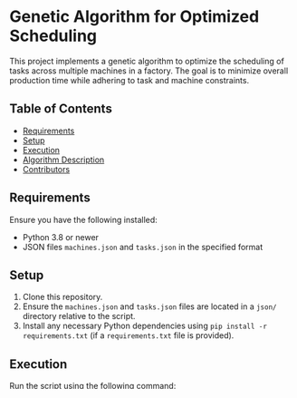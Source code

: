 # Genetic Algorithm for Optimized Scheduling

This project implements a genetic algorithm to optimize the scheduling of tasks across multiple machines in a factory. The goal is to minimize overall production time while adhering to task and machine constraints.

## Table of Contents

- [Requirements](#requirements)
- [Setup](#setup)
- [Execution](#execution)
- [Algorithm Description](#algorithm-description)
- [Contributors](#contributors)

## Requirements

Ensure you have the following installed:

- Python 3.8 or newer
- JSON files `machines.json` and `tasks.json` in the specified format

## Setup

1. Clone this repository.
2. Ensure the `machines.json` and `tasks.json` files are located in a `json/` directory relative to the script.
3. Install any necessary Python dependencies using `pip install -r requirements.txt` (if a `requirements.txt` file is provided).

## Execution

Run the script using the following command:

```bash
python main.py
```

## Algorithm Description
This section describes the genetic algorithm components implemented in the project.

1. Function: generate_chromosome
   - Description: Randomly assigns tasks to machines.
   - Input: List of tasks.
   - Output: Chromosome represented as a dictionary mapping machines to tasks.
     
2. Function: calculate_fitness
   - Description: Calculates the fitness of a chromosome by evaluating the minimum time required by any machine in the schedule.
   - Input: Chromosome.
   - Output: Fitness score (integer).

3. Function: selection
   - Description: Selects the top 50% of chromosomes from the current generation based on fitness.
   - Input: List of chromosomes (generation).
   - Output: Selected chromosomes.

4. Function: crossover
   - Description: Combines two parent chromosomes to produce two child chromosomes.
   - Input: Two parent chromosomes and a crossover rate.
   - Output: Two child chromosomes.

5. Function: mutate
   - Description: Randomly mutates a chromosome based on the mutation rate.
   - Input: Chromosome and mutation rate.
   - Output: Mutated chromosome.

# Contributors:

- [Euron Osmani](#euron-osmani)
- [Gent Zhushi](#gent-zhushi)
- [Gresa Hasani](#gresa-hasani)
- [Lorik Agaj](#lorik-agaj)

 
